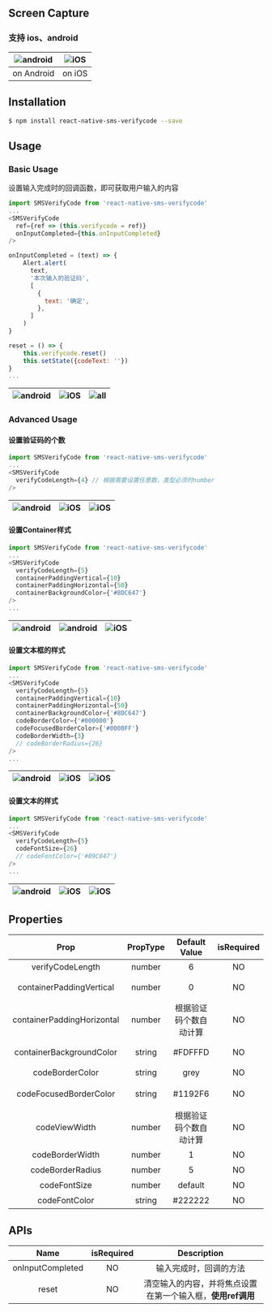 ## Screen Capture

### 支持 ios、android

|![android](https://github.com/shixiaoquan/react-native-sms-verifycode/blob/master/screencaptures/react-native-sms-verifycode-android.gif)|![iOS](https://github.com/shixiaoquan/react-native-sms-verifycode/blob/master/screencaptures/react-native-sms-verifycode-ios.gif)|
|:-:|:-:|
|on Android|on iOS|

## Installation

```bash
$ npm install react-native-sms-verifycode --save
```

## Usage

### Basic Usage

设置输入完成时的回调函数，即可获取用户输入的内容

```javascript
import SMSVerifyCode from 'react-native-sms-verifycode'
...
<SMSVerifyCode
  ref={ref => (this.verifycode = ref)}
  onInputCompleted={this.onInputCompleted}
/>

onInputCompleted = (text) => {
	Alert.alert(
	  text,
	  '本次输入的验证码',
	  [
	  	{
	      text: '确定',
	    },
	  ]
	)
}

reset = () => {
	this.verifycode.reset()
	this.setState({codeText: ''})
}
...        
```

|![android](https://github.com/shixiaoquan/react-native-sms-verifycode/blob/master/screencaptures/normal-android.png)|![iOS](https://github.com/shixiaoquan/react-native-sms-verifycode/blob/master/screencaptures/normal-ios.png)|![all](https://github.com/shixiaoquan/react-native-sms-verifycode/blob/master/screencaptures/normal-all.gif)|
|:-:|:-:|:-:|

### Advanced Usage

#### 设置验证码的个数

```javascript
import SMSVerifyCode from 'react-native-sms-verifycode'
...
<SMSVerifyCode
  verifyCodeLength={4} // 根据需要设置任意数，类型必须时number
/>
```

|![android](https://github.com/shixiaoquan/react-native-sms-verifycode/blob/master/screencaptures/change-number-4.png)|![iOS](https://github.com/shixiaoquan/react-native-sms-verifycode/blob/master/screencaptures/change-number-5.png)|![iOS](https://github.com/shixiaoquan/react-native-sms-verifycode/blob/master/screencaptures/change-number-6.png)|
|:-:|:-:|:-:|

#### 设置Container样式

```javascript
import SMSVerifyCode from 'react-native-sms-verifycode'
...
<SMSVerifyCode
  verifyCodeLength={5}
  containerPaddingVertical={10}
  containerPaddingHorizontal={50}
  containerBackgroundColor={'#8DC647'}
/>
...        
```

|![android](https://github.com/shixiaoquan/react-native-sms-verifycode/blob/master/screencaptures/change-container-3.png)|![android](https://github.com/shixiaoquan/react-native-sms-verifycode/blob/master/screencaptures/change-container-1.png)|![iOS](https://github.com/shixiaoquan/react-native-sms-verifycode/blob/master/screencaptures/change-container-2.png)|
|:-:|:-:|:-:|

#### 设置文本框的样式

```javascript
import SMSVerifyCode from 'react-native-sms-verifycode'
...
<SMSVerifyCode
  verifyCodeLength={5}
  containerPaddingVertical={10}
  containerPaddingHorizontal={50}
  containerBackgroundColor={'#8DC647'}
  codeBorderColor={'#000000'}
  codeFocusedBorderColor={'#0000FF'}
  codeBorderWidth={3}
  // codeBorderRadius={26}
/>
...        
```

|![android](https://github.com/shixiaoquan/react-native-sms-verifycode/blob/master/screencaptures/change-border-1.png)|![iOS](https://github.com/shixiaoquan/react-native-sms-verifycode/blob/master/screencaptures/change-border-3.png)|![iOS](https://github.com/shixiaoquan/react-native-sms-verifycode/blob/master/screencaptures/change-border-2.png)|
|:-:|:-:|:-:|

#### 设置文本的样式

```javascript
import SMSVerifyCode from 'react-native-sms-verifycode'
...
<SMSVerifyCode
  verifyCodeLength={5}
  codeFontSize={26}
  // codeFontColor={'#89C047'}
/>
...        
```

|![android](https://github.com/shixiaoquan/react-native-sms-verifycode/blob/master/screencaptures/change-textstyle-1.png)|![iOS](https://github.com/shixiaoquan/react-native-sms-verifycode/blob/master/screencaptures/change-textstyle-2.png)|![iOS](https://github.com/shixiaoquan/react-native-sms-verifycode/blob/master/screencaptures/change-textstyle-3.png)|
|:-:|:-:|:-:|

## **Properties**

| Prop | PropType | Default Value |isRequired| Description |
|:-:|:-:|:-:|:-:|:-:|
| verifyCodeLength | number | 6 | NO | 验证码的个数 |
| containerPaddingVertical | number | 0 | NO | 外层容器的paddingVertical |
| containerPaddingHorizontal | number | 根据验证码个数自动计算 | NO | 外层容器的paddingHorizontal |
| containerBackgroundColor | string | #FDFFFD | NO | 外层容器的backgroundColor |
| codeBorderColor | string | grey | NO | 文本框的颜色 |
| codeFocusedBorderColor | string | #1192F6 | NO | 当前获得焦点的文本框的颜色 |
| codeViewWidth | number | 根据验证码个数自动计算 | NO | 文本框的宽度 |
| codeBorderWidth | number | 1 | NO | 文本框的粗细 |
| codeBorderRadius | number | 5 | NO | 文本框的圆角大小 |
| codeFontSize | number | default | NO | 文本的大小 |
| codeFontColor | string | #222222 | NO | 文本的颜色 |

## **APIs**

| Name | isRequired | Description |
|:-:|:-:|:-:|
| onInputCompleted | NO | 输入完成时，回调的方法 |
| reset | NO | 清空输入的内容，并将焦点设置在第一个输入框，**使用ref调用** |



